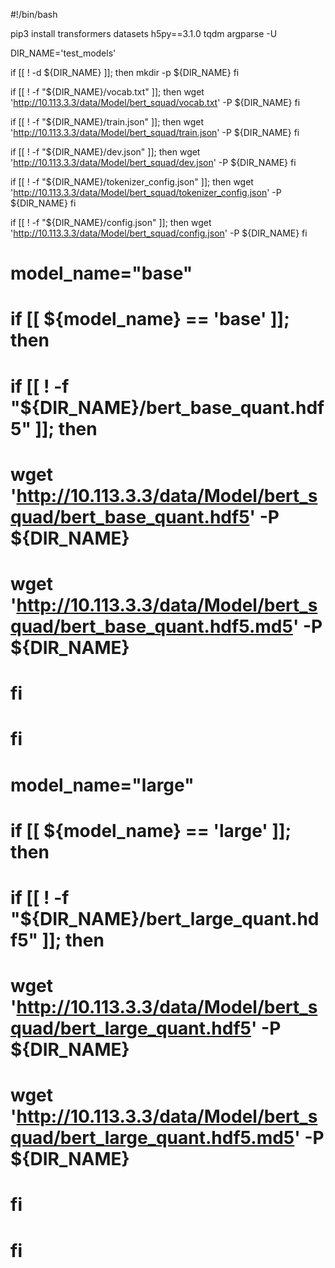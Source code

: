 #!/bin/bash

pip3 install transformers datasets h5py==3.1.0 tqdm argparse -U

DIR_NAME='test_models'

if [[ ! -d ${DIR_NAME} ]]; then
    mkdir -p ${DIR_NAME}
fi

if [[ ! -f "${DIR_NAME}/vocab.txt" ]]; then
    wget 'http://10.113.3.3/data/Model/bert_squad/vocab.txt' -P ${DIR_NAME}
fi

if [[ ! -f "${DIR_NAME}/train.json" ]]; then
    wget 'http://10.113.3.3/data/Model/bert_squad/train.json' -P ${DIR_NAME}
fi

if [[ ! -f "${DIR_NAME}/dev.json" ]]; then
    wget 'http://10.113.3.3/data/Model/bert_squad/dev.json' -P ${DIR_NAME}
fi


if [[ ! -f "${DIR_NAME}/tokenizer_config.json" ]]; then
    wget 'http://10.113.3.3/data/Model/bert_squad/tokenizer_config.json' -P ${DIR_NAME}
fi

if [[ ! -f "${DIR_NAME}/config.json" ]]; then
    wget 'http://10.113.3.3/data/Model/bert_squad/config.json' -P ${DIR_NAME}
fi

# model_name="base"

# if [[ ${model_name} == 'base' ]]; then
#     if [[ ! -f "${DIR_NAME}/bert_base_quant.hdf5" ]]; then
#         wget 'http://10.113.3.3/data/Model/bert_squad/bert_base_quant.hdf5' -P ${DIR_NAME}
#         wget 'http://10.113.3.3/data/Model/bert_squad/bert_base_quant.hdf5.md5' -P ${DIR_NAME}
#     fi
# fi

# model_name="large"

# if [[ ${model_name} == 'large' ]]; then
#     if [[ ! -f "${DIR_NAME}/bert_large_quant.hdf5" ]]; then
#         wget 'http://10.113.3.3/data/Model/bert_squad/bert_large_quant.hdf5' -P ${DIR_NAME}
#         wget 'http://10.113.3.3/data/Model/bert_squad/bert_large_quant.hdf5.md5' -P ${DIR_NAME}
#     fi
# fi